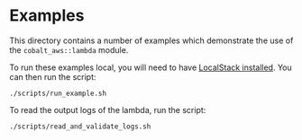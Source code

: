 # Examples

This directory contains a number of examples which demonstrate the use of the `cobalt_aws::lambda` module.

To run these examples local, you will need to have [LocalStack installed](https://localstack.cloud/). You can then run the script:


```shell
./scripts/run_example.sh
```

To read the output logs of the lambda, run the script:

```shell
./scripts/read_and_validate_logs.sh
```
